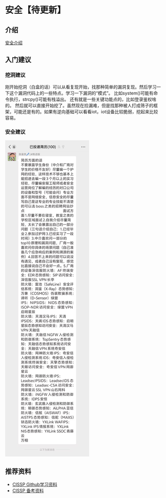 # 安全【待更新】

## 介绍
[安全介绍](../materials/security/introduction.md)

## 入门建议

### 挖洞建议
刚开始挖洞（白盒的话）可以从看复现开始，找那种简单的漏洞复现。然后学习一下这个漏洞代码上的一些特点。学习一下漏洞的“模式”。
比如system()可能有命令执行，strcpy()可能有栈溢出。
还有就是一些关键功能点的，比如登录鉴权啥的。
然后就可以直接开始挖了。虽然现在捡漏难，但是找那种被人打成筛子的框架，可能还是有的。如果有逆向基础可以看看iot，iot设备比较脆弱，挖起来比较容易。

### 安全建议
![安全](../images/security-suggestion.jpg)

## 推荐资料
- [CISSP Github学习资料](https://github.com/jefferywmoore/CISSP-Study-Resources)
- [CISSP 备考资料](../materials/security/index.md)

